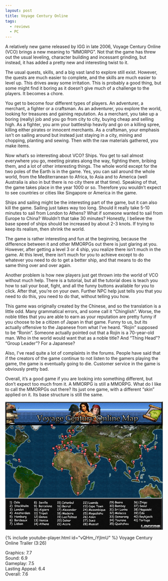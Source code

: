 ```yaml
---
layout: post
title: Voyage Century Online
tags:
  - reviews
  - PC
---
```


A relatively new game released by IGG in late 2006, Voyage Century Online (VCO) brings a new meaning to “MMORPG”. Not that the game has threw out the usual leveling, character building and incessant grinding, but instead, it has added a pretty new and interesting twist to it.

The usual quests, skills, and a big vast land to explore still exist. However, the quests are much easier to complete, and the skills are much easier to level up. This drives away some irritation. This is probably a good thing, but some might find it boring as it doesn’t give much of a challenge to the players. It becomes a chore.

You get to become four different types of players. An adventurer, a merchant, a fighter or a craftsman. As an adventurer, you explore the world, looking for treasures and gaining reputation. As a merchant, you take up a boring (really) job and you go from city to city, buying cheap and selling high. As a fighter, you arm your battleship heavily and go on a killing spree, killing either pirates or innocent merchants. As a craftsman, your emphasis isn’t on sailing around but instead just staying in a city, mining and chopping, planting and sewing. Then with the raw materials gathered, you make items.

Now what’s so interesting about VCO? Ships. You get to sail almost everywhere you go, meeting pirates along the way, fighting them, bribing them, and a lot of other interesting things. The whole world except for the two poles of the Earth is in the game. Yes, you can sail around the whole world, from the Mediterranean to Africa, to Asia and to America (well Australia is also in but there is no city there at that time). Speaking of that, the game takes place in the year 1000 or so. Therefore you wouldn’t expect to see countries or cities like Singapore or America in the game.

Ships and sailing might be the interesting part of the game, but it can also kill the game. Sailing just takes way too long. Should it really take 5-10 minutes to sail from London to Athens? What if someone wanted to sail from Europe to China? Wouldn’t that take 30 minutes? Honestly, I believe the base speed of ships should be increased by about 2-3 knots. If trying to keep its realism, then shrink the world.

The game is rather interesting and fun at the beginning, because the difference between it and other MMORPGs out there is just glaring at you. However, after getting a level 3 or 4 ship, you realize there isn’t much in the game. At this level, there isn’t much for you to achieve except to do whatever you need to do to get a better ship, and that means to do the same thing over and over again.

Another problem is how new players just get thrown into the world of VCO without much help. There is a tutorial, but all the tutorial does is teach you how to sail your boat, fight, and all the funny buttons available for you to click. After that, you’re on your own. Further NPC help just tells you that you need to do this, you need to do that, without telling you how.

This game was originally created by the Chinese, and so the translation is a little odd. Many grammatical errors, and some call it “Chinglish”. Worse, the noble titles that you are able to earn as your reputation are pretty funny if you choose to be a citizen of Japan in that game. Funny to us, but its actually offensive to the Japanese from what I’ve heard. “Rojin” supposed to be “Ronin”. Someone actually pointed out that a Rojin is a 70-year-old man. Who in the world would want that as a noble title? And “Thing Head”? “Group Leader”? For a Japanese?

Also, I’ve read quite a lot of complaints in the forums. People have said that if the creators of the game continue to not listen to the gamers playing the game, the game is eventually going to die. Customer service in the game is obviously pretty bad.

Overall, it’s a good game if you are looking into something different, but don’t expect too much from it. A MMORPG is still a MMORPG. What do I like to call the MMORPGs out there? Its just one game, with a different “skin” applied on it. Its base structure is still the same.

![alt text](/posts/game-reviews/voyage-century-online/1.jpg "World Map")

{% include youtube-player.html id="vQHm_iYjlmU" %}
Voyage Century Online Trailer (3:26)

Graphics: 7.7\
Sound: 6.9\
Gameplay: 7.5\
Lasting Appeal: 6.4\
Overall: 7.6
